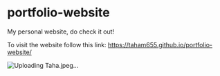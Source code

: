 # portfolio-website
 
My personal website, do check it out!

To visit the website follow this link: https://taham655.github.io/portfolio-website/

![Uploading Taha.jpeg…]()
